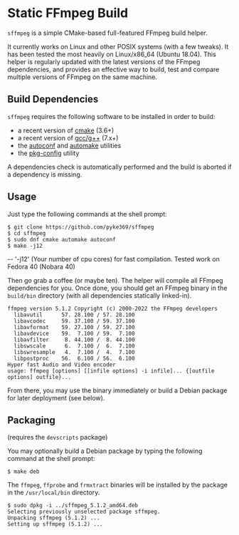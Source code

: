 # Static FFmpeg Build
`sffmpeg` is a simple CMake-based full-featured FFmpeg build helper.

It currently works on Linux and other POSIX systems (with a few tweaks). It has been tested the most heavily on Linux/x86_64
(Ubuntu 18.04). This helper is regularly updated with the latest versions of the FFmpeg dependencies, and provides an effective
way to build, test and compare multiple versions of FFmpeg on the same machine.

## Build Dependencies
`sffmpeg` requires the following software to be installed in order to build:

- a recent version of [cmake](http://www.cmake.org/) (3.6+)
- a recent version of [gcc/g++](http://gcc.gnu.org/) (7.x+)
- the [autoconf](http://www.gnu.org/software/autoconf/) and [automake](http://www.gnu.org/software/automake/) utilities
- the [pkg-config](http://www.freedesktop.org/wiki/Software/pkg-config/) utility

A dependencies check is automatically performed and the build is aborted if a dependency is missing.

## Usage
Just type the following commands at the shell prompt:

    $ git clone https://github.com/pyke369/sffmpeg
    $ cd sffmpeg
    $ sudo dnf cmake automake autoconf
    $ make -j12 

-- '-j12' (Your number of cpu cores) for fast compilation. Tested work on Fedora 40 (Nobara 40)

Then go grab a coffee (or maybe ten). The helper will compile all FFmpeg dependencies for you. Once done, you should get an
FFmpeg binary in the `build/bin` directory (with all dependencies statically linked-in).
```
ffmpeg version 5.1.2 Copyright (c) 2000-2022 the FFmpeg developers
  libavutil      57. 28.100 / 57. 28.100
  libavcodec     59. 37.100 / 59. 37.100
  libavformat    59. 27.100 / 59. 27.100
  libavdevice    59.  7.100 / 59.  7.100
  libavfilter     8. 44.100 /  8. 44.100
  libswscale      6.  7.100 /  6.  7.100
  libswresample   4.  7.100 /  4.  7.100
  libpostproc    56.  6.100 / 56.  6.100
Hyper fast Audio and Video encoder
usage: ffmpeg [options] [[infile options] -i infile]... {[outfile options] outfile}...
```
From there, you may use the binary immediately or build a Debian package for later deployment (see below).

## Packaging
(requires the `devscripts` package)

You may optionally build a Debian package by typing the following command at the shell prompt:
```
$ make deb
```

The `ffmpeg`, `ffprobe` and `frmxtract` binaries will be installed by the package in the `/usr/local/bin` directory.
```
$ sudo dpkg -i ../sffmpeg_5.1.2_amd64.deb
Selecting previously unselected package sffmpeg.
Unpacking sffmpeg (5.1.2) ...
Setting up sffmpeg (5.1.2) ...
```
